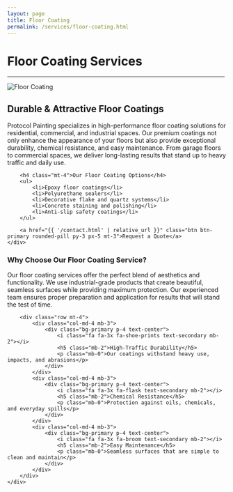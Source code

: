 ```yaml
---
layout: page
title: Floor Coating
permalink: /services/floor-coating.html
---
```


<div class="text-center mx-auto mb-5" style="max-width: 500px;">
    <h1 class="display-5">Floor Coating Services</h1>
    <hr class="w-25 mx-auto text-primary" style="opacity: 1;">
</div>

<div class="row">
    <div class="col-lg-6">
        <img class="img-fluid w-100 mb-4" src="{{ '/img/service-3.jpg' | relative_url }}" alt="Floor Coating">
    </div>
    <div class="col-lg-6">
        <h2>Durable & Attractive Floor Coatings</h2>
        <p>Protocol Painting specializes in high-performance floor coating solutions for residential, commercial, and industrial spaces. Our premium coatings not only enhance the appearance of your floors but also provide exceptional durability, chemical resistance, and easy maintenance. From garage floors to commercial spaces, we deliver long-lasting results that stand up to heavy traffic and daily use.</p>
        
        <h4 class="mt-4">Our Floor Coating Options</h4>
        <ul>
            <li>Epoxy floor coatings</li>
            <li>Polyurethane sealers</li>
            <li>Decorative flake and quartz systems</li>
            <li>Concrete staining and polishing</li>
            <li>Anti-slip safety coatings</li>
        </ul>
        
        <a href="{{ '/contact.html' | relative_url }}" class="btn btn-primary rounded-pill py-3 px-5 mt-3">Request a Quote</a>
    </div>
</div>

<div class="row mt-5">
    <div class="col-12">
        <h3>Why Choose Our Floor Coating Service?</h3>
        <p>Our floor coating services offer the perfect blend of aesthetics and functionality. We use industrial-grade products that create beautiful, seamless surfaces while providing maximum protection. Our experienced team ensures proper preparation and application for results that will stand the test of time.</p>
        
        <div class="row mt-4">
            <div class="col-md-4 mb-3">
                <div class="bg-primary p-4 text-center">
                    <i class="fa fa-3x fa-shoe-prints text-secondary mb-2"></i>
                    <h5 class="mb-2">High-Traffic Durability</h5>
                    <p class="mb-0">Our coatings withstand heavy use, impacts, and abrasions</p>
                </div>
            </div>
            <div class="col-md-4 mb-3">
                <div class="bg-primary p-4 text-center">
                    <i class="fa fa-3x fa-flask text-secondary mb-2"></i>
                    <h5 class="mb-2">Chemical Resistance</h5>
                    <p class="mb-0">Protection against oils, chemicals, and everyday spills</p>
                </div>
            </div>
            <div class="col-md-4 mb-3">
                <div class="bg-primary p-4 text-center">
                    <i class="fa fa-3x fa-broom text-secondary mb-2"></i>
                    <h5 class="mb-2">Easy Maintenance</h5>
                    <p class="mb-0">Seamless surfaces that are simple to clean and maintain</p>
                </div>
            </div>
        </div>
    </div>
</div>